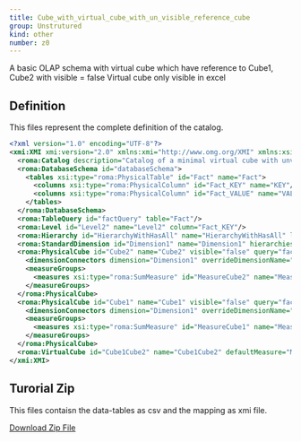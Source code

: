 ```yaml
---
title: Cube_with_virtual_cube_with_un_visible_reference_cube
group: Unstrutured
kind: other
number: z0
---
```

A basic OLAP schema with virtual cube which have reference to Cube1, Cube2 with visible = false
Virtual cube only visible in excel



## Definition

This files represent the complete definition of the catalog.

```xml
<?xml version="1.0" encoding="UTF-8"?>
<xmi:XMI xmi:version="2.0" xmlns:xmi="http://www.omg.org/XMI" xmlns:xsi="http://www.w3.org/2001/XMLSchema-instance" xmlns:roma="https://www.daanse.org/spec/org.eclipse.daanse.rolap.mapping">
  <roma:Catalog description="Catalog of a minimal virtual cube with unvisible reference cubes" name="Cube_with_virtual_cube_with_un_visible_reference_cube" cubes="Cube1 Cube2 Cube1Cube2" dbschemas="databaseSchema"/>
  <roma:DatabaseSchema id="databaseSchema">
    <tables xsi:type="roma:PhysicalTable" id="Fact" name="Fact">
      <columns xsi:type="roma:PhysicalColumn" id="Fact_KEY" name="KEY"/>
      <columns xsi:type="roma:PhysicalColumn" id="Fact_VALUE" name="VALUE" type="Integer"/>
    </tables>
  </roma:DatabaseSchema>
  <roma:TableQuery id="factQuery" table="Fact"/>
  <roma:Level id="Level2" name="Level2" column="Fact_KEY"/>
  <roma:Hierarchy id="HierarchyWithHasAll" name="HierarchyWithHasAll" levels="Level2" primaryKey="Fact_KEY" query="factQuery"/>
  <roma:StandardDimension id="Dimension1" name="Dimension1" hierarchies="HierarchyWithHasAll"/>
  <roma:PhysicalCube id="Cube2" name="Cube2" visible="false" query="factQuery">
    <dimensionConnectors dimension="Dimension1" overrideDimensionName="Cube2Dimension1"/>
    <measureGroups>
      <measures xsi:type="roma:SumMeasure" id="MeasureCube2" name="MeasureCube2" column="Fact_VALUE"/>
    </measureGroups>
  </roma:PhysicalCube>
  <roma:PhysicalCube id="Cube1" name="Cube1" visible="false" query="factQuery">
    <dimensionConnectors dimension="Dimension1" overrideDimensionName="Cube1Dimension1"/>
    <measureGroups>
      <measures xsi:type="roma:SumMeasure" id="MeasureCube1" name="MeasureCube1" column="Fact_VALUE"/>
    </measureGroups>
  </roma:PhysicalCube>
  <roma:VirtualCube id="Cube1Cube2" name="Cube1Cube2" defaultMeasure="MeasureCube1" dimensionConnectors="/7/@dimensionConnectors.0 /6/@dimensionConnectors.0" referencedMeasures="MeasureCube1 MeasureCube2"/>
</xmi:XMI>

```



## Turorial Zip
This files contaisn the data-tables as csv and the mapping as xmi file.

<a href="./zip/tutorial.virtualcubevisiblereferencecubes.zip" download>Download Zip File</a>
